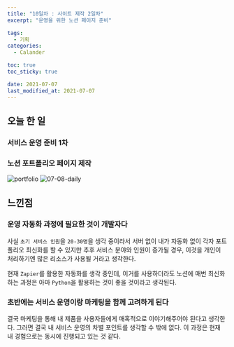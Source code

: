 ```yaml
---
title: "10일차 : 사이트 제작 2일차"
excerpt: "운영을 위한 노션 페이지 준비"

tags:
  - 기획
categories:
  - Calander

toc: true
toc_sticky: true

date: 2021-07-07
last_modified_at: 2021-07-07
---
```

## 오늘 한 일
### 서비스 운영 준비 1차
### 노션 포트폴리오 페이지 제작
![portfolio](https://user-images.githubusercontent.com/73425926/124935984-1e40ee80-e041-11eb-95cf-0686cdd6111d.gif)
![07-08-daily](https://user-images.githubusercontent.com/73425926/124935901-08cbc480-e041-11eb-8bf4-a038d1027920.jpg)


## 느낀점
### 운영 자동화 과정에 필요한 것이 개발자다
사실 `초기 서비스 인원`을 `20-30명`을 생각 중이라서 서버 없이 내가 자동화 없이 각자 포트폴리오 최신화를 할 수 있지만 추후 서비스 분야와 인원이 증가될 경우, 이것을 개인이 처리하기엔 많은 리소스가 사용될 거라고 생각한다.

현재 `Zapier`를 활용한 자동화를 생각 중인데, 이거를 사용하더라도 노션에 매번 최신화하는 과정은 아마 `Python`을 활용하는 것이 좋을 것이라고 생각된다.


### 초반에는 서비스 운영이랑 마케팅을 함께 고려하게 된다
결국 마케팅을 통해 내 제품을 사용자들에게 매혹적으로 이야기해주어야 된다고 생각한다. 그러면 결국 내 서비스 운영의 차별 포인트를 생각할 수 밖에 없다. 이 과정은 현재 내 경험으로는 동시에 진행되고 있는 것 같다. 